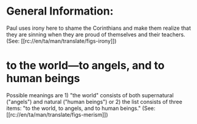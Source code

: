 # General Information:

Paul uses irony here to shame the Corinthians and make them realize that they are sinning when they are proud of themselves and their teachers. (See: [[rc://en/ta/man/translate/figs-irony]])

# to the world—to angels, and to human beings

Possible meanings are 1) "the world" consists of both supernatural ("angels") and natural ("human beings") or 2) the list consists of three items: "to the world, to angels, and to human beings." (See: [[rc://en/ta/man/translate/figs-merism]])

